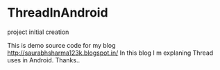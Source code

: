 # ThreadInAndroid
project initial creation

This is demo source code for my blog 
http://saurabhsharma123k.blogspot.in/
In this blog I m explaning Thread uses in Android.
  Thanks..
  
